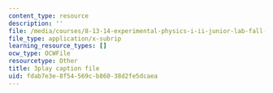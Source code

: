 ```yaml
---
content_type: resource
description: ''
file: /media/courses/8-13-14-experimental-physics-i-ii-junior-lab-fall-2016-spring-2017/fdab7e3e8f54569cb86038d2fe5dcaea_57uqU8G_z0E.vtt
file_type: application/x-subrip
learning_resource_types: []
ocw_type: OCWFile
resourcetype: Other
title: 3play caption file
uid: fdab7e3e-8f54-569c-b860-38d2fe5dcaea
---
```

